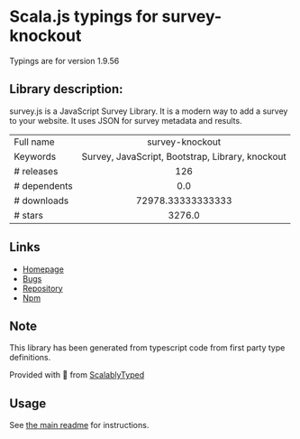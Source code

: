 
# Scala.js typings for survey-knockout

Typings are for version 1.9.56

## Library description:
survey.js is a JavaScript Survey Library. It is a modern way to add a survey to your website. It uses JSON for survey metadata and results.

|                    |                 |
| ------------------ | :-------------: |
| Full name          | survey-knockout |
| Keywords           | Survey, JavaScript, Bootstrap, Library, knockout |
| # releases         | 126 |
| # dependents       | 0.0 |
| # downloads        | 72978.33333333333 |
| # stars            | 3276.0 |

## Links
- [Homepage](https://surveyjs.io/)
- [Bugs](https://github.com/surveyjs/surveyjs/issues)
- [Repository](https://github.com/surveyjs/surveyjs)
- [Npm](https://www.npmjs.com/package/survey-knockout)
    


## Note
This library has been generated from typescript code from first party type definitions.

Provided with :purple_heart: from [ScalablyTyped](https://github.com/oyvindberg/ScalablyTyped)

## Usage
See [the main readme](../../readme.md) for instructions.


